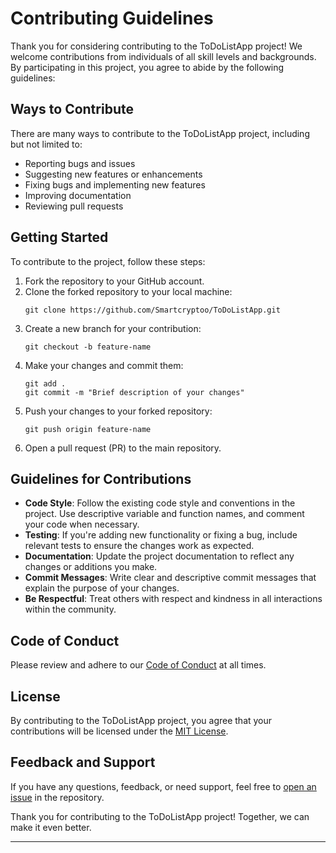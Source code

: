 # Contributing Guidelines

Thank you for considering contributing to the ToDoListApp project! We welcome contributions from individuals of all skill levels and backgrounds. By participating in this project, you agree to abide by the following guidelines:

## Ways to Contribute

There are many ways to contribute to the ToDoListApp project, including but not limited to:

- Reporting bugs and issues
- Suggesting new features or enhancements
- Fixing bugs and implementing new features
- Improving documentation
- Reviewing pull requests

## Getting Started

To contribute to the project, follow these steps:

1. Fork the repository to your GitHub account.
2. Clone the forked repository to your local machine:
    ```
    git clone https://github.com/Smartcryptoo/ToDoListApp.git
    ```
3. Create a new branch for your contribution:
    ```
    git checkout -b feature-name
    ```
4. Make your changes and commit them:
    ```
    git add .
    git commit -m "Brief description of your changes"
    ```
5. Push your changes to your forked repository:
    ```
    git push origin feature-name
    ```
6. Open a pull request (PR) to the main repository.

## Guidelines for Contributions

- **Code Style**: Follow the existing code style and conventions in the project. Use descriptive variable and function names, and comment your code when necessary.
- **Testing**: If you're adding new functionality or fixing a bug, include relevant tests to ensure the changes work as expected.
- **Documentation**: Update the project documentation to reflect any changes or additions you make.
- **Commit Messages**: Write clear and descriptive commit messages that explain the purpose of your changes.
- **Be Respectful**: Treat others with respect and kindness in all interactions within the community.

## Code of Conduct

Please review and adhere to our [Code of Conduct](./CODE_OF_CONDUCT.md) at all times.

## License

By contributing to the ToDoListApp project, you agree that your contributions will be licensed under the [MIT License](./LICENSE).

## Feedback and Support

If you have any questions, feedback, or need support, feel free to [open an issue](https://github.com/Smartcryptoo/ToDoListApp/issues) in the repository.

Thank you for contributing to the ToDoListApp project! Together, we can make it even better.

---
